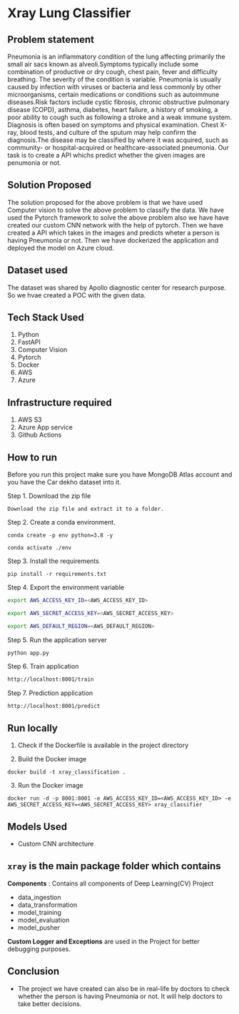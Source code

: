 #  Xray Lung Classifier

## Problem statement
Pneumonia is an inflammatory condition of the lung affecting primarily the small air sacs known as alveoli.Symptoms typically include some combination of productive or dry cough, chest pain, fever and difficulty breathing. The severity of the condition is variable. Pneumonia is usually caused by infection with viruses or bacteria and less commonly by other microorganisms, certain medications or conditions such as autoimmune diseases.Risk factors include cystic fibrosis, chronic obstructive pulmonary disease (COPD), asthma, diabetes, heart failure, a history of smoking, a poor ability to cough such as following a stroke and a weak immune system. Diagnosis is often based on symptoms and physical examination. Chest X-ray, blood tests, and culture of the sputum may help confirm the diagnosis.The disease may be classified by where it was acquired, such as community- or hospital-acquired or healthcare-associated pneumonia.
Our task is to create a API whichs predict whether the given images are penumonia or not.

## Solution Proposed
The solution proposed for the above problem is that we have used Computer vision to solve the above problem to classify the data. We have used the Pytorch
framework to solve the above problem also we have have created our custom CNN network with the help of pytorch. Then we have created a API which takes in the images and predicts wheter a person is having Pneumonia or not. Then we have dockerized the application and deployed the model on Azure cloud.

## Dataset used
The dataset was shared by Apollo diagnostic center for research purpose. So we hvae created a POC with the given data.

## Tech Stack Used
1. Python 
2. FastAPI 
3. Computer Vision
4. Pytorch
5. Docker
6. AWS
7. Azure

## Infrastructure required
1. AWS S3
2. Azure App service
3. Github Actions

## How to run
Before you run this project make sure you have MongoDB Atlas account and you have the Car dekho dataset into it.

Step 1. Download the zip file
```
Download the zip file and extract it to a folder.
```
Step 2. Create a conda environment.
```
conda create -p env python=3.8 -y
```
```
conda activate ./env
````
Step 3. Install the requirements 
```
pip install -r requirements.txt
```
Step 4. Export the environment variable
```bash
export AWS_ACCESS_KEY_ID=<AWS_ACCESS_KEY_ID>

export AWS_SECRET_ACCESS_KEY=<AWS_SECRET_ACCESS_KEY>

export AWS_DEFAULT_REGION=<AWS_DEFAULT_REGION>

```
Step 5. Run the application server
```
python app.py
```
Step 6. Train application
```bash
http://localhost:8001/train
```
Step 7. Prediction application
```bash
http://localhost:8001/predict
```
## Run locally

1. Check if the Dockerfile is available in the project directory

2. Build the Docker image
```
docker build -t xray_classification .
```

3. Run the Docker image
```
docker run -d -p 8001:8001 -e AWS_ACCESS_KEY_ID=<AWS_ACCESS_KEY_ID> -e AWS_SECRET_ACCESS_KEY=<AWS_SECRET_ACCESS_KEY> xray_classifier
```

## Models Used
* Custom CNN architecture

## `xray` is the main package folder which contains 


**Components** : Contains all components of Deep Learning(CV) Project
- data_ingestion
- data_transformation
- model_training
- model_evaluation
- model_pusher


**Custom Logger and Exceptions** are used in the Project for better debugging purposes.

## Conclusion
- The project we have created can also be in real-life by doctors to check whether the person is having Pneumonia or not. It will help doctors to take
better decisions.
